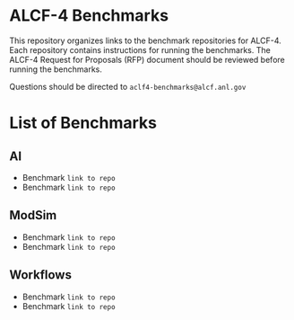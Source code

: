 # ALCF-4 Benchmarks
This repository organizes links to the benchmark repositories for ALCF-4. Each repository contains instructions for running the benchmarks. The ALCF-4 Request for Proposals (RFP) document should be reviewed before running the benchmarks.

Questions should be directed to `aclf4-benchmarks@alcf.anl.gov`


# List of Benchmarks

## AI

- Benchmark `link to repo`
- Benchmark `link to repo`

## ModSim

- Benchmark `link to repo`
- Benchmark `link to repo`

## Workflows

- Benchmark `link to repo`
- Benchmark `link to repo`

